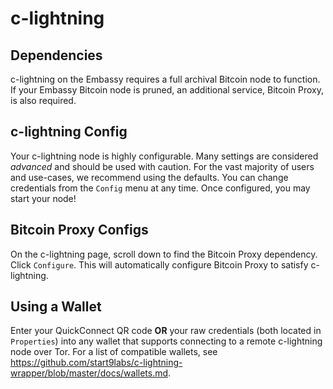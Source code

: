 # c-lightning

## Dependencies

c-lightning on the Embassy requires a full archival Bitcoin node to function. If your Embassy Bitcoin node is pruned, an additional service, Bitcoin Proxy, is also required.

## c-lightning Config

Your c-lightning node is highly configurable. Many settings are considered _advanced_ and should be used with caution. For the vast majority of users and use-cases, we recommend using the defaults. You can change credentials from the `Config` menu at any time. Once configured, you may start your node!

## Bitcoin Proxy Configs

On the c-lightning page, scroll down to find the Bitcoin Proxy dependency. Click `Configure`. This will automatically configure Bitcoin Proxy to satisfy c-lightning.

## Using a Wallet

Enter your QuickConnect QR code **OR** your raw credentials (both located in `Properties`) into any wallet that supports connecting to a remote c-lightning node over Tor. For a list of compatible wallets, see <a href="https://github.com/start9labs/c-lightning-wrapper/blob/master/docs/wallets.md" target="_blank">https://github.com/start9labs/c-lightning-wrapper/blob/master/docs/wallets.md</a>.
